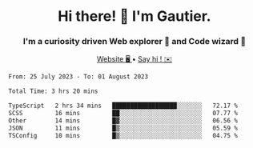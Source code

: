 <h1 align="center">Hi there! 👋 I'm Gautier.</h1>
<h3 align="center">I'm a curiosity driven Web explorer 🚀 and Code wizard 🧙</h3>

<p align="center">
  <a href="https://xisabla.github.io/">Website 🖥️ </a> •
  <a href="mailto:xisabla.dev@gmail.com">Say hi ! ✉️</a>
</p>

<!--START_SECTION:waka-->

```txt
From: 25 July 2023 - To: 01 August 2023

Total Time: 3 hrs 20 mins

TypeScript   2 hrs 34 mins   ██████████████████░░░░░░░   72.17 %
SCSS         16 mins         ██░░░░░░░░░░░░░░░░░░░░░░░   07.77 %
Other        14 mins         █▓░░░░░░░░░░░░░░░░░░░░░░░   06.56 %
JSON         11 mins         █▒░░░░░░░░░░░░░░░░░░░░░░░   05.59 %
TSConfig     10 mins         █▒░░░░░░░░░░░░░░░░░░░░░░░   04.75 %
```

<!--END_SECTION:waka-->
